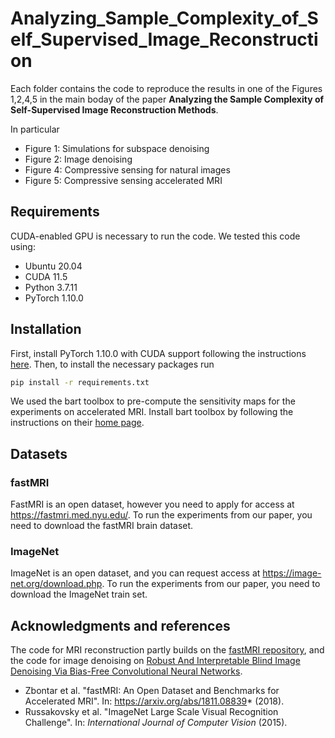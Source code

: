 # Analyzing_Sample_Complexity_of_Self_Supervised_Image_Reconstruction

Each folder contains the code to reproduce the results in one of the Figures 1,2,4,5 in the main boday of the paper __Analyzing the Sample Complexity of Self-Supervised Image Reconstruction Methods__.

In particular
- Figure 1: Simulations for subspace denoising
- Figure 2: Image denoising
- Figure 4: Compressive sensing for natural images
- Figure 5: Compressive sensing accelerated MRI

## Requirements
CUDA-enabled GPU is necessary to run the code. We tested this code using:
- Ubuntu 20.04
- CUDA 11.5
- Python 3.7.11
- PyTorch 1.10.0

## Installation
First, install PyTorch 1.10.0 with CUDA support following the instructions [here](https://pytorch.org/get-started/previous-versions/).
Then, to install the necessary packages run
```bash
pip install -r requirements.txt
```
We used the bart toolbox to pre-compute the sensitivity maps for the experiments on accelerated MRI. Install bart toolbox by following the instructions on their [home page](https://mrirecon.github.io/bart/).

## Datasets
### fastMRI
FastMRI is an open dataset, however you need to apply for access at https://fastmri.med.nyu.edu/. To run the experiments from our paper, you need to download the fastMRI brain dataset.

### ImageNet
ImageNet is an open dataset, and you can request access at https://image-net.org/download.php. To run the experiments from our paper, you need to download the ImageNet train set.

## Acknowledgments and references
The code for MRI reconstruction partly builds on the [fastMRI repository]( https://github.com/facebookresearch/fastMRI), and the code for image denoising on [Robust And Interpretable Blind Image Denoising Via Bias-Free Convolutional Neural Networks](https://github.com/LabForComputationalVision/bias_free_denoising).

- Zbontar et al. "fastMRI: An Open Dataset and Benchmarks for Accelerated MRI". In: https://arxiv.org/abs/1811.08839* (2018).
- Russakovsky et al. "ImageNet Large Scale Visual Recognition Challenge". In: *International Journal of Computer Vision* (2015).

